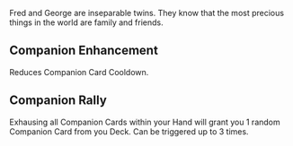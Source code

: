 Fred and George are inseparable twins. They know that the most precious things in the world are family and friends.

## Companion Enhancement

Reduces Companion Card Cooldown.

## Companion Rally

Exhausing all Companion Cards within your Hand will grant you 1 random Companion Card from you Deck. Can be triggered up to 3 times.

